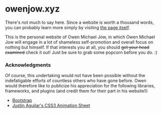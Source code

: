 # owenjow.xyz
There's not much to say here. Since a website is worth a thousand words, you can probably learn more simply by visiting [the page itself](http://owenjow.xyz).

This is the personal website of Owen Michael Jow, in which Owen Michael Jow will engage in a lot of shameless self-promotion and overall focus on nothing but himself. If that interests you at all, you should ~~get your head examined~~ check it out! Just be sure to grab some popcorn before you do. :)

### Acknowledgments
Of course, this undertaking would not have been possible without the indefatigable efforts of countless others who have gone before. Owen would therefore like to publicize his appreciation for the following libraries, frameworks, and plugins (and credit them for their part in his website!):

- [Bootstrap](http://getbootstrap.com/)
- [Justin Aguilar's CSS3 Animation Sheet](http://www.justinaguilar.com/animations/index.html)
